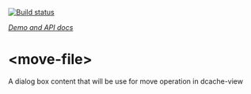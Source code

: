 [![Build status](https://travis-ci.org/dcache-elements/move-file.svg?branch=master)](https://travis-ci.org/dcache-elements/move-file)

_[Demo and API docs](https://dcache-elements.github.io/dcache-namespace/components/move-file/)_

# \<move-file\>

A dialog box content that will be use for move operation in dcache-view